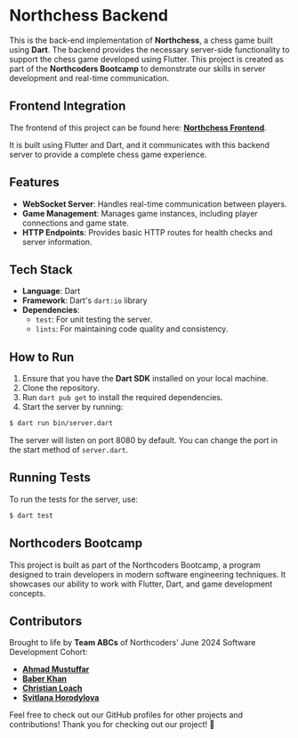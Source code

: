 # Northchess Backend

This is the back-end implementation of **Northchess**, a chess game built using **Dart**. The backend provides the necessary server-side functionality to support the chess game developed using Flutter. This project is created as part of the **Northcoders Bootcamp** to demonstrate our skills in server development and real-time communication.

## Frontend Integration

The frontend of this project can be found here: **[Northchess Frontend](https://github.com/henryloach/nc_abcs_boardgame_frontend)**.

It is built using Flutter and Dart, and it communicates with this backend server to provide a complete chess game experience.

## Features

-   **WebSocket Server**: Handles real-time communication between players.
-   **Game Management**: Manages game instances, including player connections and game state.
-   **HTTP Endpoints**: Provides basic HTTP routes for health checks and server information.

## Tech Stack

-   **Language**: Dart
-   **Framework**: Dart's `dart:io` library
-   **Dependencies**:
    -   `test`: For unit testing the server.
    -   `lints`: For maintaining code quality and consistency.

## How to Run

1. Ensure that you have the **Dart SDK** installed on your local machine.
2. Clone the repository.
3. Run `dart pub get` to install the required dependencies.
4. Start the server by running:

```bash
$ dart run bin/server.dart
```

The server will listen on port 8080 by default. You can change the port in the start method of `server.dart`.

## Running Tests

To run the tests for the server, use:

```bash
$ dart test
```

## Northcoders Bootcamp

This project is built as part of the Northcoders Bootcamp, a program designed to train developers in modern software engineering techniques. It showcases our ability to work with Flutter, Dart, and game development concepts.

## Contributors

Brought to life by **Team ABCs** of Northcoders' June 2024 Software Development Cohort:

-   **[Ahmad Mustuffar](https://github.com/amustaffar)**
-   **[Baber Khan](https://github.com/baberlabs)**
-   **[Christian Loach](https://github.com/henryloach)**
-   **[Svitlana Horodylova](https://github.com/horodylova)**

Feel free to check out our GitHub profiles for other projects and contributions!
Thank you for checking out our project! 🎉
